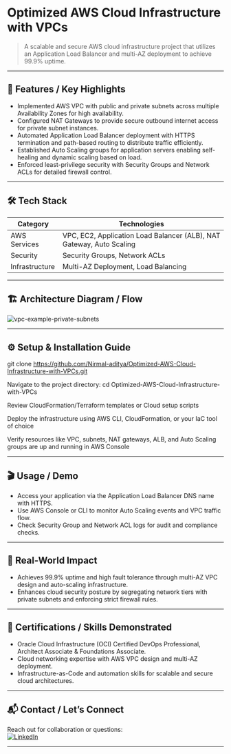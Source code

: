 # Optimized AWS Cloud Infrastructure with VPCs
> A scalable and secure AWS cloud infrastructure project that utilizes an Application Load Balancer and multi-AZ deployment to achieve 99.9% uptime.

---

## 🚀 Features / Key Highlights
- Implemented AWS VPC with public and private subnets across multiple Availability Zones for high availability.
- Configured NAT Gateways to provide secure outbound internet access for private subnet instances.
- Automated Application Load Balancer deployment with HTTPS termination and path-based routing to distribute traffic efficiently.
- Established Auto Scaling groups for application servers enabling self-healing and dynamic scaling based on load.
- Enforced least-privilege security with Security Groups and Network ACLs for detailed firewall control.

---

## 🛠️ Tech Stack
| Category        | Technologies                                      |
|-----------------|-------------------------------------------------|
| AWS Services    | VPC, EC2, Application Load Balancer (ALB), NAT Gateway, Auto Scaling |
| Security       | Security Groups, Network ACLs                     |
| Infrastructure | Multi-AZ Deployment, Load Balancing               |

---

## 🏗️ Architecture Diagram / Flow

![vpc-example-private-subnets](https://github.com/user-attachments/assets/ab4a4f3c-d5fe-40c6-9fc1-12e859886e2a)

---

## ⚙️ Setup & Installation Guide
git clone https://github.com/Nirmal-aditya/Optimized-AWS-Cloud-Infrastructure-with-VPCs.git

Navigate to the project directory: cd Optimized-AWS-Cloud-Infrastructure-with-VPCs

Review CloudFormation/Terraform templates or Cloud setup scripts

Deploy the infrastructure using AWS CLI, CloudFormation, or your IaC tool of choice

Verify resources like VPC, subnets, NAT gateways, ALB, and Auto Scaling groups are up and running in AWS Console


---

## 🎬 Usage / Demo
- Access your application via the Application Load Balancer DNS name with HTTPS.
- Use AWS Console or CLI to monitor Auto Scaling events and VPC traffic flow.
- Check Security Group and Network ACL logs for audit and compliance checks.

---

## 🌟 Real-World Impact
- Achieves 99.9% uptime and high fault tolerance through multi-AZ VPC design and auto-scaling infrastructure.
- Enhances cloud security posture by segregating network tiers with private subnets and enforcing strict firewall rules.

---

## 🎯 Certifications / Skills Demonstrated
- Oracle Cloud Infrastructure (OCI) Certified DevOps Professional, Architect Associate & Foundations Associate.
- Cloud networking expertise with AWS VPC design and multi-AZ deployment.
- Infrastructure-as-Code and automation skills for scalable and secure cloud architectures.

---

## 📬 Contact / Let’s Connect
Reach out for collaboration or questions:  
[![LinkedIn](https://img.shields.io/badge/LinkedIn-Profile-blue?logo=linkedin)](https://www.linkedin.com/in/nirmaladitya)

---

